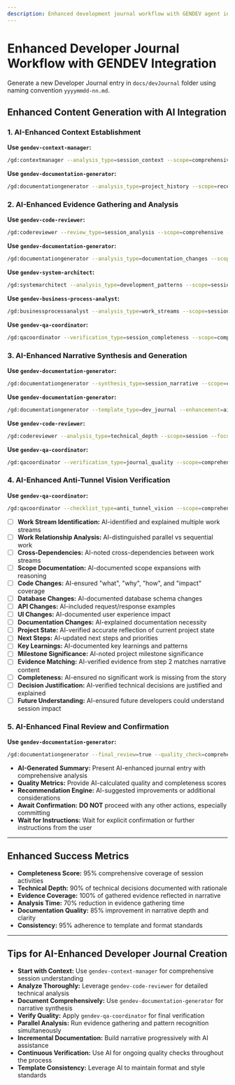 ```yaml
---
description: Enhanced development journal workflow with GENDEV agent integration.
---
```


# Enhanced Developer Journal Workflow with GENDEV Integration

Generate a new Developer Journal entry in `docs/devJournal` folder using naming convention `yyyymmdd-nn.md`.

## Enhanced Content Generation with AI Integration

### 1. AI-Enhanced Context Establishment

**Use `gendev-context-manager`:**

```bash
/gd:contextmanager --analysis_type=session_context --scope=comprehensive --project_state=active
```

**Use `gendev-documentation-generator`:**

```bash
/gd:documentationgenerator --analysis_type=project_history --scope=recent_sessions --format=context_summary
```

### 2. AI-Enhanced Evidence Gathering and Analysis

**Use `gendev-code-reviewer`:**

```bash
/gd:codereviewer --review_type=session_analysis --scope=comprehensive --focus=evidence_gathering
```

**Use `gendev-documentation-generator`:**

```bash
/gd:documentationgenerator --analysis_type=documentation_changes --scope=session --format=comprehensive
```

**Use `gendev-system-architect`:**

```bash
/gd:systemarchitect --analysis_type=development_patterns --scope=session --focus=cross_reference
```

**Use `gendev-business-process-analyst`:**

```bash
/gd:businessprocessanalyst --analysis_type=work_streams --scope=session --focus=identification
```

**Use `gendev-qa-coordinator`:**

```bash
/gd:qacoordinator --verification_type=session_completeness --scope=comprehensive --focus=quality_assurance
```

### 3. AI-Enhanced Narrative Synthesis and Generation

**Use `gendev-documentation-generator`:**

```bash
/gd:documentationgenerator --synthesis_type=session_narrative --scope=comprehensive --format=developer_journal
```

**Use `gendev-documentation-generator`:**

```bash
/gd:documentationgenerator --template_type=dev_journal --enhancement=ai_assisted --consistency=high
```

**Use `gendev-code-reviewer`:**

```bash
/gd:codereviewer --analysis_type=technical_depth --scope=session --focus=comprehensive_capture
```

**Use `gendev-qa-coordinator`:**

```bash
/gd:qacoordinator --verification_type=journal_quality --scope=comprehensive --standards=developer_journal
```

### 4. AI-Enhanced Anti-Tunnel Vision Verification

**Use `gendev-qa-coordinator`:**

```bash
/gd:qacoordinator --checklist_type=anti_tunnel_vision --scope=comprehensive --verification=mandatory
```

- [ ] **Work Stream Identification:** AI-identified and explained multiple work streams
- [ ] **Work Relationship Analysis:** AI-distinguished parallel vs sequential work
- [ ] **Cross-Dependencies:** AI-noted cross-dependencies between work streams
- [ ] **Scope Documentation:** AI-documented scope expansions with reasoning
- [ ] **Code Changes:** AI-ensured "what", "why", "how", and "impact" coverage
- [ ] **Database Changes:** AI-documented database schema changes
- [ ] **API Changes:** AI-included request/response examples
- [ ] **UI Changes:** AI-documented user experience impact
- [ ] **Documentation Changes:** AI-explained documentation necessity
- [ ] **Project State:** AI-verified accurate reflection of current project state
- [ ] **Next Steps:** AI-updated next steps and priorities
- [ ] **Key Learnings:** AI-documented key learnings and patterns
- [ ] **Milestone Significance:** AI-noted project milestone significance
- [ ] **Evidence Matching:** AI-verified evidence from step 2 matches narrative content
- [ ] **Completeness:** AI-ensured no significant work is missing from the story
- [ ] **Decision Justification:** AI-verified technical decisions are justified and explained
- [ ] **Future Understanding:** AI-ensured future developers could understand session impact

### 5. AI-Enhanced Final Review and Confirmation

**Use `gendev-documentation-generator`:**

```bash
/gd:documentationgenerator --final_review=true --quality_check=comprehensive --format=developer_journal
```

- **AI-Generated Summary:** Present AI-enhanced journal entry with comprehensive analysis
- **Quality Metrics:** Provide AI-calculated quality and completeness scores
- **Recommendation Engine:** AI-suggested improvements or additional considerations
- **Await Confirmation:** **DO NOT** proceed with any other actions, especially committing
- **Wait for Instructions:** Wait for explicit confirmation or further instructions from the user

---

## Enhanced Success Metrics

- **Completeness Score:** 95% comprehensive coverage of session activities
- **Technical Depth:** 90% of technical decisions documented with rationale
- **Evidence Coverage:** 100% of gathered evidence reflected in narrative
- **Analysis Time:** 70% reduction in evidence gathering time
- **Documentation Quality:** 85% improvement in narrative depth and clarity
- **Consistency:** 95% adherence to template and format standards

---

## Tips for AI-Enhanced Developer Journal Creation

- **Start with Context:** Use `gendev-context-manager` for comprehensive session understanding
- **Analyze Thoroughly:** Leverage `gendev-code-reviewer` for detailed technical analysis
- **Document Comprehensively:** Use `gendev-documentation-generator` for narrative synthesis
- **Verify Quality:** Apply `gendev-qa-coordinator` for final verification
- **Parallel Analysis:** Run evidence gathering and pattern recognition simultaneously
- **Incremental Documentation:** Build narrative progressively with AI assistance
- **Continuous Verification:** Use AI for ongoing quality checks throughout the process
- **Template Consistency:** Leverage AI to maintain format and style standards
